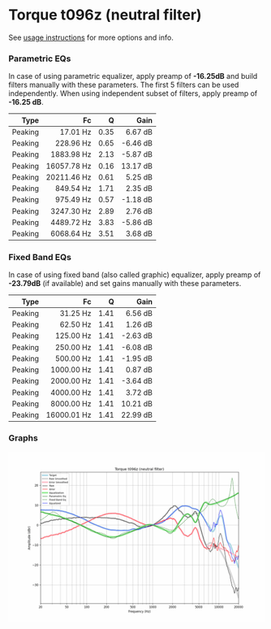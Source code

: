 # Torque t096z (neutral filter)
See [usage instructions](https://github.com/jaakkopasanen/AutoEq#usage) for more options and info.

### Parametric EQs
In case of using parametric equalizer, apply preamp of **-16.25dB** and build filters manually
with these parameters. The first 5 filters can be used independently.
When using independent subset of filters, apply preamp of **-16.25 dB**.

| Type    | Fc          |    Q | Gain     |
|--------:|------------:|-----:|---------:|
| Peaking | 17.01 Hz    | 0.35 | 6.67 dB  |
| Peaking | 228.96 Hz   | 0.65 | -6.46 dB |
| Peaking | 1883.98 Hz  | 2.13 | -5.87 dB |
| Peaking | 16057.78 Hz | 0.16 | 13.17 dB |
| Peaking | 20211.46 Hz | 0.61 | 5.25 dB  |
| Peaking | 849.54 Hz   | 1.71 | 2.35 dB  |
| Peaking | 975.49 Hz   | 0.57 | -1.18 dB |
| Peaking | 3247.30 Hz  | 2.89 | 2.76 dB  |
| Peaking | 4489.72 Hz  | 3.83 | -5.86 dB |
| Peaking | 6068.64 Hz  | 3.51 | 3.68 dB  |

### Fixed Band EQs
In case of using fixed band (also called graphic) equalizer, apply preamp of **-23.79dB**
(if available) and set gains manually with these parameters.

| Type    | Fc          |    Q | Gain     |
|--------:|------------:|-----:|---------:|
| Peaking | 31.25 Hz    | 1.41 | 6.56 dB  |
| Peaking | 62.50 Hz    | 1.41 | 1.26 dB  |
| Peaking | 125.00 Hz   | 1.41 | -2.63 dB |
| Peaking | 250.00 Hz   | 1.41 | -6.08 dB |
| Peaking | 500.00 Hz   | 1.41 | -1.95 dB |
| Peaking | 1000.00 Hz  | 1.41 | 0.87 dB  |
| Peaking | 2000.00 Hz  | 1.41 | -3.64 dB |
| Peaking | 4000.00 Hz  | 1.41 | 3.72 dB  |
| Peaking | 8000.00 Hz  | 1.41 | 10.21 dB |
| Peaking | 16000.01 Hz | 1.41 | 22.99 dB |

### Graphs
![](./Torque%20t096z%20(neutral%20filter).png)